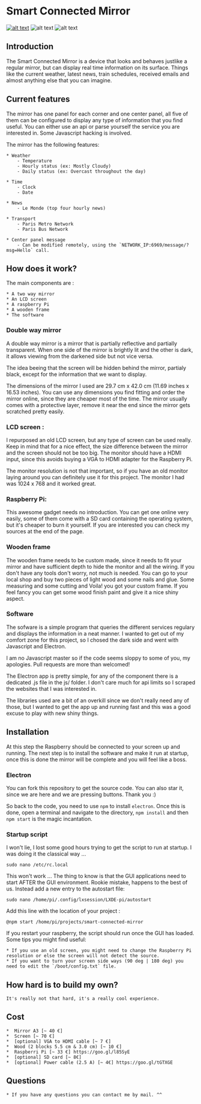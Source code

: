 # Smart Connected Mirror
[![alt text](http://i.imgur.com/qzkbgYg.png "Full")](https://www.youtube.com/watch?v=Lbn8H-Lu2bI)
![alt text](http://i.imgur.com/qQdlxNZ.png "Header")
![alt text](http://i.imgur.com/qQdlxNZ.png "Footer")



## Introduction
The Smart Connected Mirror is a device that looks and behaves justlike a regular mirror, but can display real time information on its surface. 
Things like the current weather, latest news, train schedules, received emails and almost anything else that you can imagine.

## Current features
The mirror has one panel for each corner and one center panel, all five of them can be configured to display any type of information that you find useful. You can either use an api or parse yourself the service you are interested in. Some Javascript hacking is involved.

The mirror has the following features:

	* Weather
		- Temperature
		- Hourly status (ex: Mostly Cloudy)
		- Daily status (ex: Overcast throughout the day)
	
	* Time 
		- Clock
		- Date

	* News 
		- Le Monde (top four hourly news)

	* Transport 
		- Paris Metro Network
		- Paris Bus Network 
		
	* Center panel message
		- Can be modified remotely, using the `NETWORK_IP:6969/message/?msg=Hello` call.

## How does it work?
The main components are :

    * A two way mirror
    * An LCD screen
    * A raspberry Pi
    * A wooden frame
    * The software

### Double way mirror 
A double way mirror is a mirror that is partially reflective and partially transparent. When one side of the mirror is brightly lit and the other is dark, it allows viewing from the darkened side but not vice versa.

The idea beeing that the screen will be hidden behind the mirror, partialy black, except for the information that we want to display. 

The dimensions of the mirror I used are 29.7 cm x 42.0 cm (11.69 inches x 16.53 inches). You can use any dimensions you find fitting and order the mirror online, since they are cheaper most of the time. The mirror usually comes with a protective layer, remove it near the end since the mirror gets scratched pretty easily.

### LCD screen :
I repurposed an old LCD screen, but any type of screen can be used really. Keep in mind that for a nice effect, the size difference between the mirror and the screen should not be too big. The monitor should have a HDMI input, since this avoids buying a VGA to HDMI adapter for the Raspberry Pi.

The monitor resolution is not that important, so if you have an old monitor laying around you can definitely use it for this project. The monitor I had was 1024 x 768 and it worked great.

### Raspberry Pi:
This awesome gadget needs no introduction. You can get one online very easily, some of them come with a SD card containing the operating system, but it's cheaper to burn it yourself. If you are interested you can check my sources at the end of the page.

### Wooden frame
The wooden frame needs to be custom made, since it needs to fit your mirror and have sufficient depth to hide the monitor and all the wiring. If you don't have any tools don't worry, not much is needed. You can go to your local shop and buy two pieces of light wood and some nails and glue. Some measuring and some cutting and Voila! you got your custom frame. If you feel fancy you can get some wood finish paint and give it a nice shiny aspect.

### Software
The sofware is a simple program that queries the different services regulary and displays the information in a neat manner. I wanted to get out of my comfort zone for this project, so I chosed the dark side and went with Javascript and Electron.

I am no Javascript master so if the code seems sloppy to some of you, my apologies. Pull requests are more than welcomed!

The Electron app is pretty simple, for any of the component there is a dedicated .js file in the js/ folder. I don't care much for api limits so I scraped the websites that I was interested in.

The libraries used are a bit of an overkill since we don't really need any of those, but I wanted to get the app up and running fast and this was a good excuse to play with new shiny things.

## Installation
At this step the Raspberry should be connected to your screen up and running. The next step is to install the software and make it run at startup, once this is done the mirror will be complete and you will feel like a boss.

### Electron
You can fork this repository to get the source code. You can also star it, since we are here and we are pressing buttons. Thank you :)

So back to the code, you need to use `npm` to install `electron`. Once this is done, open a terminal and navigate to the directory, `npm install` and then `npm start` is the magic incantation.

### Startup script
I won't lie, I lost some good hours trying to get the script to run at startup. I was doing it the classical way ...

`sudo nano /etc/rc.local`

This won't work ...
The thing to know is that the GUI applications need to start AFTER the GUI environment. Rookie mistake, happens to the best of us. Instead add a new entry to the autostart file:

`sudo nano /home/pi/.config/lxsession/LXDE-pi/autostart` 

Add this line with the location of your project :

```@npm start /home/pi/projects/smart-connected-mirror```

If you restart your raspberry, the script should run once the GUI has loaded.
Some tips you might find useful:

    * If you use an old screen, you might need to change the Raspberry Pi resolution or else the screen will not detect the source.
    * If you want to turn your screen side ways (90 deg | 180 deg) you need to edit the `/boot/config.txt` file.


##  How hard is to build my own?
	It's really not that hard, it's a really cool experience.

## Cost

	*  Mirror A3 [~ 40 €]
	*  Screen [~ 70 €]
	*  [optional] VGA to HDMI cable [~ 7 €]
	*  Wood (2 blocks 5.5 cm & 3.0 cm) [~ 10 €]
	*  Raspberri Pi [~ 33 €] https://goo.gl/l85SyE
	*  [optional] SD card [~ 8€]
	*  [optional] Power cable (2.5 A) [~ 4€] https://goo.gl/tGTXGE

## Questions
	* If you have any questions you can contact me by mail. ^^
